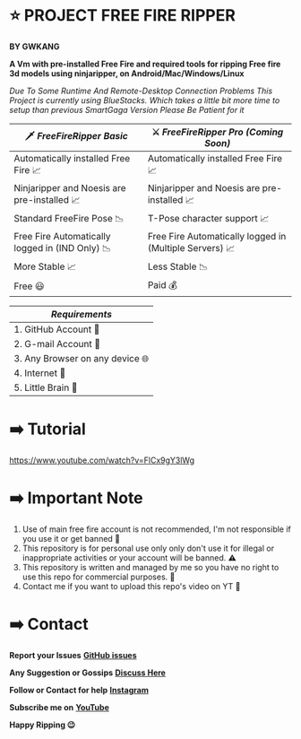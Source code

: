 # ⭐ PROJECT FREE FIRE RIPPER 
**BY GWKANG**

**A Vm with pre-installed Free Fire and required tools for ripping Free fire 3d models using ninjaripper, on Android/Mac/Windows/Linux**

*Due To Some Runtime And Remote-Desktop Connection Problems This Project is currently using BlueStacks. Which takes a little bit more time to setup than previous SmartGaga Version Please Be Patient for it*

|🗡 *FreeFireRipper Basic* |⚔ *FreeFireRipper Pro (Coming Soon)* |
| ---------------------| ---------------------------------|
| Automatically installed Free Fire 📈| Automatically installed Free Fire 📈|
| Ninjaripper and Noesis are pre-installed 📈| Ninjaripper and Noesis are pre-installed 📈|
| Standard FreeFire Pose 📉| T-Pose character support 📈| 
| Free Fire Automatically logged in (IND Only) 📉| Free Fire Automatically logged in (Multiple Servers) 📈|
| More Stable 📈| Less Stable 📉|
| Free 😃| Paid 💰|
 
|*Requirements*|
|------------|
|1. GitHub Account 🔑|
|2. G-mail Account 📧|
|3. Any Browser on any device 🌐|
|4. Internet 🛜|
|5. Little Brain 🧠|

# ➡️ Tutorial
https://www.youtube.com/watch?v=FlCx9gY3lWg

# ➡️ Important Note
1. Use of main free fire account is not recommended, I'm not responsible if you use it or get banned 🚫 
1. This repository is for personal use only only don't use it for illegal or inappropriate activities or your account will be banned. ⚠️
2. This repository is written and managed by me so you have no right to use this repo for commercial purposes. 👿
3. Contact me if you want to upload this repo's video on YT 📮

# ➡️ Contact

**Report your Issues**
**[GitHub issues](https://github.com/GWKANG-YT/FreeFireRipper/issues)**

**Any Suggestion or Gossips**
**[Discuss Here](https://github.com/GWKANG-YT/FreeFireRipper/discussions)**

**Follow or Contact for help**
**[Instagram](https://www.instagram.com/inderx_kang)**

**Subscribe me on**
**[YouTube](https://youtube.com/@GW_KANG)**

**Happy Ripping 😉**
